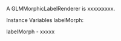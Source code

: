 A GLMMorphicLabelRenderer is xxxxxxxxx.Instance Variables	labelMorph:		<Object>labelMorph	- xxxxx